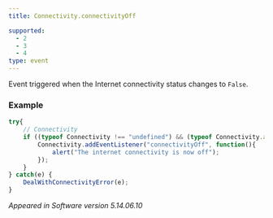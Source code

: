 ```yaml
---
title: Connectivity.connectivityOff

supported:
  - 2
  - 3
  - 4
type: event
---
```

Event triggered when the Internet connectivity status changes to `False`.

### Example

```javascript
try{
	// Connectivity
	if ((typeof Connectivity !== "undefined") && (typeof Connectivity.addEventListener !== "undefined")) {
		Connectivity.addEventListener("connectivityOff", function(){
			alert("The internet connectivity is now off");
		});
	}
} catch(e) {
	DealWithConnectivityError(e);
}
```

*Appeared in Software version 5.14.06.10*